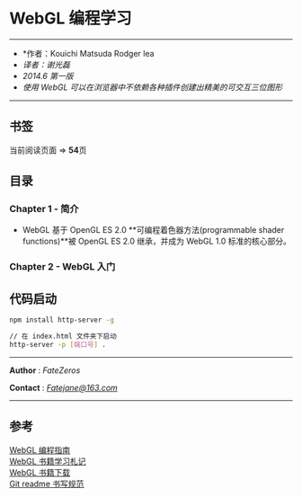 # WebGL 编程学习

***
* *作者：Kouichi Matsuda Rodger lea
* *译者：谢光磊*
* *2014.6 第一版*
* *使用 WebGL 可以在浏览器中不依赖各种插件创建出精美的可交互三位图形*
***

## 书签

当前阅读页面 => **54**页

## 目录

### Chapter 1 - 简介
* WebGL 基于 OpenGL ES 2.0
**可编程着色器方法(programmable shader functions)**被 OpenGL ES 2.0 继承，并成为 WebGL 1.0 标准的核心部分。

### Chapter 2 - WebGL 入门

## 代码启动

```bash
npm install http-server -g

// 在 index.html 文件夹下启动
http-server -p [端口号] .
```

***
**Author** : *FateZeros*

**Contact** : *Fatejane@163.com*
***

## 参考
[WebGL 编程指南](https://mengsixing.github.io/book/book-webgl.html) </br>
[WebGL 书籍学习札记](https://github.com/MrZJD/webgl) </br>
[WebGL 书籍下载](https://github.com/linghuam/boutique-books) </br>
[Git readme 书写规范](https://docs.github.com/cn/github/writing-on-github/working-with-advanced-formatting/organizing-information-with-tables)</br>